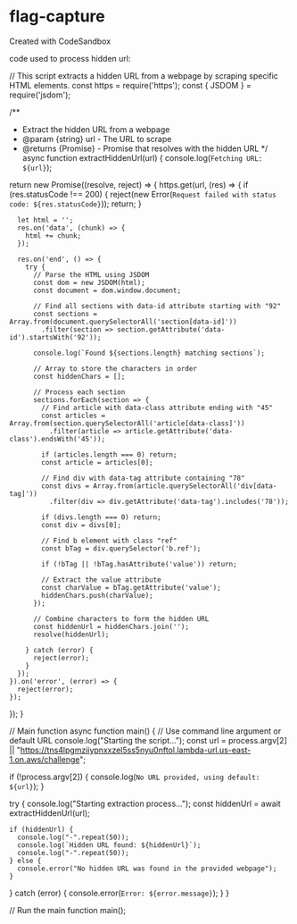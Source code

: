# flag-capture
Created with CodeSandbox

code used to process hidden url:

// This script extracts a hidden URL from a webpage by scraping specific HTML elements.
const https = require('https');
const { JSDOM } = require('jsdom');

/**
 * Extract the hidden URL from a webpage
 * @param {string} url - The URL to scrape
 * @returns {Promise<string>} - Promise that resolves with the hidden URL
 */
async function extractHiddenUrl(url) {
  console.log(`Fetching URL: ${url}`);
  
  return new Promise((resolve, reject) => {
    https.get(url, (res) => {
      if (res.statusCode !== 200) {
        reject(new Error(`Request failed with status code: ${res.statusCode}`));
        return;
      }
      
      let html = '';
      res.on('data', (chunk) => {
        html += chunk;
      });
      
      res.on('end', () => {
        try {
          // Parse the HTML using JSDOM
          const dom = new JSDOM(html);
          const document = dom.window.document;
          
          // Find all sections with data-id attribute starting with "92"
          const sections = Array.from(document.querySelectorAll('section[data-id]'))
            .filter(section => section.getAttribute('data-id').startsWith('92'));
          
          console.log(`Found ${sections.length} matching sections`);
          
          // Array to store the characters in order
          const hiddenChars = [];
          
          // Process each section
          sections.forEach(section => {
            // Find article with data-class attribute ending with "45"
            const articles = Array.from(section.querySelectorAll('article[data-class]'))
              .filter(article => article.getAttribute('data-class').endsWith('45'));
            
            if (articles.length === 0) return;
            const article = articles[0];
            
            // Find div with data-tag attribute containing "78"
            const divs = Array.from(article.querySelectorAll('div[data-tag]'))
              .filter(div => div.getAttribute('data-tag').includes('78'));
            
            if (divs.length === 0) return;
            const div = divs[0];
            
            // Find b element with class "ref"
            const bTag = div.querySelector('b.ref');
            
            if (!bTag || !bTag.hasAttribute('value')) return;
            
            // Extract the value attribute
            const charValue = bTag.getAttribute('value');
            hiddenChars.push(charValue);
          });
          
          // Combine characters to form the hidden URL
          const hiddenUrl = hiddenChars.join('');
          resolve(hiddenUrl);
          
        } catch (error) {
          reject(error);
        }
      });
    }).on('error', (error) => {
      reject(error);
    });
  });
}

// Main function
async function main() {
  // Use command line argument or default URL
  console.log("Starting the script...");
  const url = process.argv[2] || "https://tns4lpgmziiypnxxzel5ss5nyu0nftol.lambda-url.us-east-1.on.aws/challenge";
  
  if (!process.argv[2]) {
    console.log(`No URL provided, using default: ${url}`);
  }
  
  try {
    console.log("Starting extraction process...");
    const hiddenUrl = await extractHiddenUrl(url);
    
    if (hiddenUrl) {
      console.log("-".repeat(50));
      console.log(`Hidden URL found: ${hiddenUrl}`);
      console.log("-".repeat(50));
    } else {
      console.error("No hidden URL was found in the provided webpage");
    }
  } catch (error) {
    console.error(`Error: ${error.message}`);
  }
}

// Run the main function
main();

